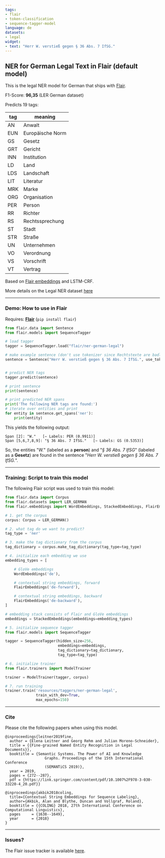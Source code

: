```yaml
---
tags:
- flair
- token-classification
- sequence-tagger-model
language: de
datasets:
- legal
widget:
- text: "Herr W. verstieß gegen § 36 Abs. 7 IfSG."
---
```


## NER for German Legal Text in Flair (default model)

This is the legal NER model for German that ships with [Flair](https://github.com/flairNLP/flair/).

F1-Score: **96,35** (LER German dataset)

Predicts 19 tags:

| **tag**                        | **meaning** |
|---------------------------------|-----------|
| AN   |  Anwalt   |
| EUN   |  Europäische Norm   |
| GS   |  Gesetz   |
| GRT   | Gericht    |
| INN   |  Institution   |
| LD   |  Land   |
| LDS   | Landschaft    |
| LIT   | Literatur    |
| MRK   |  Marke   |
| ORG   |  Organisation   |
| PER   |  Person   |
| RR   |  Richter   |
| RS   |  Rechtssprechung   |
| ST   |  Stadt   |
| STR   |  Straße   |
| UN   |  Unternehmen   |
| VO   |  Verordnung   |
| VS   |  Vorschrift   |
| VT   | Vertrag    |

Based on [Flair embeddings](https://www.aclweb.org/anthology/C18-1139/) and LSTM-CRF.

More details on the Legal NER dataset [here](https://github.com/elenanereiss/Legal-Entity-Recognition)

---

### Demo: How to use in Flair

Requires: **[Flair](https://github.com/flairNLP/flair/)** (`pip install flair`)

```python
from flair.data import Sentence
from flair.models import SequenceTagger

# load tagger
tagger = SequenceTagger.load("flair/ner-german-legal")

# make example sentence (don't use tokenizer since Rechtstexte are badly handled)
sentence = Sentence("Herr W. verstieß gegen § 36 Abs. 7 IfSG.", use_tokenizer=False)


# predict NER tags
tagger.predict(sentence)

# print sentence
print(sentence)

# print predicted NER spans
print('The following NER tags are found:')
# iterate over entities and print
for entity in sentence.get_spans('ner'):
    print(entity)

```

This yields the following output:
```
Span [2]: "W."   [− Labels: PER (0.9911)]
Span [5,6,7,8,9]: "§ 36 Abs. 7 IfSG."   [− Labels: GS (0.5353)]

```

So, the entities "*W.*" (labeled as a **person**) and "*§ 36 Abs. 7 IfSG*" (labeled as a **Gesetz**) are found in the sentence "*Herr W. verstieß gegen § 36 Abs. 7 IfSG.*". 


---

### Training: Script to train this model

The following Flair script was used to train this model: 

```python
from flair.data import Corpus
from flair.datasets import LER_GERMAN
from flair.embeddings import WordEmbeddings, StackedEmbeddings, FlairEmbeddings

# 1. get the corpus
corpus: Corpus = LER_GERMAN()

# 2. what tag do we want to predict?
tag_type = 'ner'

# 3. make the tag dictionary from the corpus
tag_dictionary = corpus.make_tag_dictionary(tag_type=tag_type)

# 4. initialize each embedding we use
embedding_types = [

    # GloVe embeddings
    WordEmbeddings('de'),

    # contextual string embeddings, forward
    FlairEmbeddings('de-forward'),

    # contextual string embeddings, backward
    FlairEmbeddings('de-backward'),
]

# embedding stack consists of Flair and GloVe embeddings
embeddings = StackedEmbeddings(embeddings=embedding_types)

# 5. initialize sequence tagger
from flair.models import SequenceTagger

tagger = SequenceTagger(hidden_size=256,
                        embeddings=embeddings,
                        tag_dictionary=tag_dictionary,
                        tag_type=tag_type)

# 6. initialize trainer
from flair.trainers import ModelTrainer

trainer = ModelTrainer(tagger, corpus)

# 7. run training
trainer.train('resources/taggers/ner-german-legal',
              train_with_dev=True,
              max_epochs=150)
```



---

### Cite

Please cite the following papers when using this model.

```
@inproceedings{leitner2019fine,
  author = {Elena Leitner and Georg Rehm and Julian Moreno-Schneider},
  title = {{Fine-grained Named Entity Recognition in Legal Documents}},
  booktitle = {Semantic Systems. The Power of AI and Knowledge
                  Graphs. Proceedings of the 15th International Conference
                  (SEMANTiCS 2019)},
  year = 2019,
  pages = {272--287},
  pdf = {https://link.springer.com/content/pdf/10.1007%2F978-3-030-33220-4_20.pdf}}
```

```
@inproceedings{akbik2018coling,
  title={Contextual String Embeddings for Sequence Labeling},
  author={Akbik, Alan and Blythe, Duncan and Vollgraf, Roland},
  booktitle = {{COLING} 2018, 27th International Conference on Computational Linguistics},
  pages     = {1638--1649},
  year      = {2018}
}
```

---

### Issues?

The Flair issue tracker is available [here](https://github.com/flairNLP/flair/issues/).
